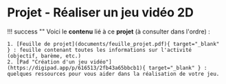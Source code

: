 # Projet - Réaliser un jeu vidéo 2D

!!! success ""
    Voici le **contenu** lié à ce **projet** (à consulter dans l'ordre) :

    1. [Feuille de projet](documents/feuille_projet.pdf){ target="_blank" } : feuille contenant toutes les informations sur l'activité (objectif, barème, etc.)
    2. [Pad "Création d'un jeu vidéo"](https://digipad.app/p/616513/2fb43a65bbcb1){ target="_blank" } : quelques ressources pour vous aider dans la réalisation de votre jeu.